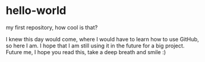 # hello-world
my first repository, how cool is that?

I knew this day would come, where I would have to learn how to use GitHub, so here I am. I hope that I am still using it in the future for a big project. Future me, I hope you read this, take a deep breath and smile :)
